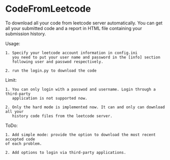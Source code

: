 # CodeFromLeetcode
To download all your code from leetcode server automatically. You can get all your submitted code and a report in HTML file containing your submission history.

Usage:

    1. Specify your leetcode account information in config.ini
       you need to put your user name and password in the [info] section 
       following user and passwod respectively. 

    2. run the login.py to download the code

Limit:

    1. You can only login with a passwod and username. Login through a third-party 
       application is not supported now.

    2. Only the hard mode is implemented now. It can and only can download all your 
       history code files from the leetcode server. 
ToDo:

    1. Add simple mode: provide the option to download the most recent accepted code
    of each problem.

    2. Add options to login via third-party applications.
